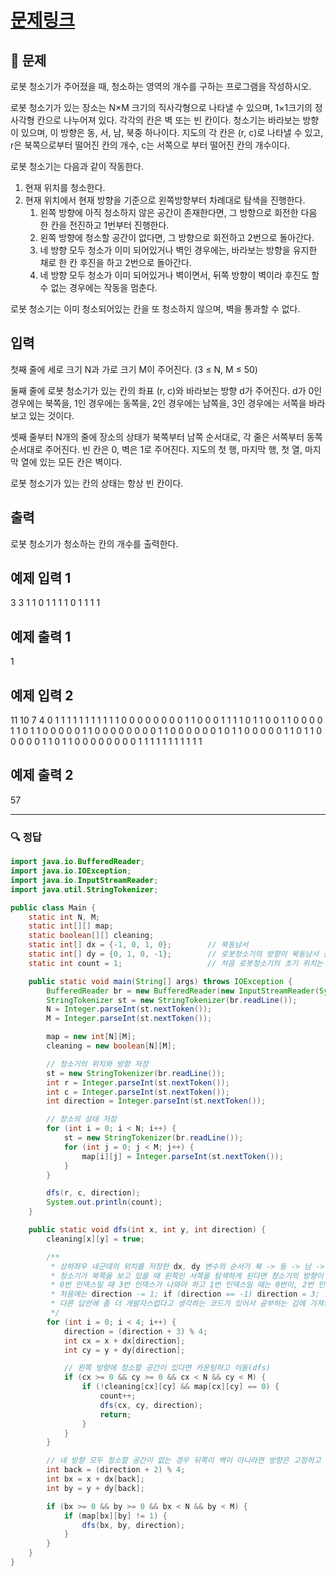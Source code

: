 # [문제링크](https://www.acmicpc.net/problem/14503)

## 📝 문제

로봇 청소기가 주어졌을 때, 청소하는 영역의 개수를 구하는 프로그램을 작성하시오.

로봇 청소기가 있는 장소는 N×M 크기의 직사각형으로 나타낼 수 있으며, 1×1크기의 정사각형 칸으로 나누어져 있다. 각각의 칸은 벽 또는 빈 칸이다. 청소기는 바라보는 방향이 있으며, 이 방향은 동, 서, 남, 북중 하나이다. 지도의 각 칸은 (r, c)로 나타낼 수 있고, r은 북쪽으로부터 떨어진 칸의 개수, c는 서쪽으로 부터 떨어진 칸의 개수이다.

로봇 청소기는 다음과 같이 작동한다.

1.  현재 위치를 청소한다.
2.  현재 위치에서 현재 방향을 기준으로 왼쪽방향부터 차례대로 탐색을 진행한다.
    1.  왼쪽 방향에 아직 청소하지 않은 공간이 존재한다면, 그 방향으로 회전한 다음 한 칸을 전진하고 1번부터 진행한다.
    2.  왼쪽 방향에 청소할 공간이 없다면, 그 방향으로 회전하고 2번으로 돌아간다.
    3.  네 방향 모두 청소가 이미 되어있거나 벽인 경우에는, 바라보는 방향을 유지한 채로 한 칸 후진을 하고 2번으로 돌아간다.
    4.  네 방향 모두 청소가 이미 되어있거나 벽이면서, 뒤쪽 방향이 벽이라 후진도 할 수 없는 경우에는 작동을 멈춘다.

로봇 청소기는 이미 청소되어있는 칸을 또 청소하지 않으며, 벽을 통과할 수 없다.

## 입력

첫째 줄에 세로 크기 N과 가로 크기 M이 주어진다. (3 ≤ N, M ≤ 50)

둘째 줄에 로봇 청소기가 있는 칸의 좌표 (r, c)와 바라보는 방향 d가 주어진다. d가 0인 경우에는 북쪽을, 1인 경우에는 동쪽을, 2인 경우에는 남쪽을, 3인 경우에는 서쪽을 바라보고 있는 것이다.

셋째 줄부터 N개의 줄에 장소의 상태가 북쪽부터 남쪽 순서대로, 각 줄은 서쪽부터 동쪽 순서대로 주어진다. 빈 칸은 0, 벽은 1로 주어진다. 지도의 첫 행, 마지막 행, 첫 열, 마지막 열에 있는 모든 칸은 벽이다.

로봇 청소기가 있는 칸의 상태는 항상 빈 칸이다.

## 출력

로봇 청소기가 청소하는 칸의 개수를 출력한다.

## 예제 입력 1 

3 3
1 1 0
1 1 1
1 0 1
1 1 1

## 예제 출력 1 

1

## 예제 입력 2 

11 10
7 4 0
1 1 1 1 1 1 1 1 1 1
1 0 0 0 0 0 0 0 0 1
1 0 0 0 1 1 1 1 0 1
1 0 0 1 1 0 0 0 0 1
1 0 1 1 0 0 0 0 0 1
1 0 0 0 0 0 0 0 0 1
1 0 0 0 0 0 0 1 0 1
1 0 0 0 0 0 1 1 0 1
1 0 0 0 0 0 1 1 0 1
1 0 0 0 0 0 0 0 0 1
1 1 1 1 1 1 1 1 1 1

## 예제 출력 2 

57

---

### 🔍 정답

```java
import java.io.BufferedReader;
import java.io.IOException;
import java.io.InputStreamReader;
import java.util.StringTokenizer;

public class Main {
    static int N, M;
    static int[][] map;
    static boolean[][] cleaning;
    static int[] dx = {-1, 0, 1, 0};        // 북동남서
    static int[] dy = {0, 1, 0, -1};        // 로봇청소기의 방향이 북동남서 순으로 입력되기 때문!
    static int count = 1;                   // 처음 로봇청소기의 초기 위치는 항상 0이라고 하였으니 처음 위치를 청소하고 시작하는 것이므로 count를 1로 초기화한다.

    public static void main(String[] args) throws IOException {
        BufferedReader br = new BufferedReader(new InputStreamReader(System.in));
        StringTokenizer st = new StringTokenizer(br.readLine());
        N = Integer.parseInt(st.nextToken());
        M = Integer.parseInt(st.nextToken());

        map = new int[N][M];
        cleaning = new boolean[N][M];

        // 청소기의 위치와 방향 저장
        st = new StringTokenizer(br.readLine());
        int r = Integer.parseInt(st.nextToken());
        int c = Integer.parseInt(st.nextToken());
        int direction = Integer.parseInt(st.nextToken());

        // 장소의 상태 저장
        for (int i = 0; i < N; i++) {
            st = new StringTokenizer(br.readLine());
            for (int j = 0; j < M; j++) {
                map[i][j] = Integer.parseInt(st.nextToken());
            }
        }

        dfs(r, c, direction);
        System.out.println(count);
    }

    public static void dfs(int x, int y, int direction) {
        cleaning[x][y] = true;

        /**
         * 상하좌우 네군데의 위치를 저장한 dx, dy 변수의 순서가 북 -> 동 -> 남 -> 서
         * 청소기가 북쪽을 보고 있을 때 왼쪽인 서쪽을 탐색하게 된다면 청소기의 방향이 북 -> 서 로 바뀌어야 하므로
         * 0번 인덱스일 때 3번 인덱스가 나와야 하고 1번 인덱스일 때는 0번이, 2번 인덱스일 때는 1번이 나오는 식이다.
         * 처음에는 direction -= 1; if (direction == -1) direction = 3; 로 하였으나
         * 다른 답안에 좀 더 개발자스럽다고 생각하는 코드가 있어서 공부하는 김에 가져와봤다!
         */
        for (int i = 0; i < 4; i++) {
            direction = (direction + 3) % 4;
            int cx = x + dx[direction];
            int cy = y + dy[direction];

            // 왼쪽 방향에 청소할 공간이 있다면 카운팅하고 이동(dfs)
            if (cx >= 0 && cy >= 0 && cx < N && cy < M) {
                if (!cleaning[cx][cy] && map[cx][cy] == 0) {
                    count++;
                    dfs(cx, cy, direction);
                    return;
                }
            }
        }

        // 네 방향 모두 청소할 공간이 없는 경우 뒤쪽이 벽이 아니라면 방향은 고정하고 이동만 한다(dfs)
        int back = (direction + 2) % 4;
        int bx = x + dx[back];
        int by = y + dy[back];

        if (bx >= 0 && by >= 0 && bx < N && by < M) {
            if (map[bx][by] != 1) {
                dfs(bx, by, direction);
            }
        }
    }
}
```